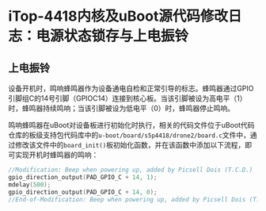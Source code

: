 # iTop-4418内核及uBoot源代码修改日志：电源状态锁存与上电振铃

## 上电振铃

设备开机时，鸣响蜂鸣器作为设备通电自检和正常引导的标志。蜂鸣器通过GPIO引脚组C的14号引脚（GPIOC14）连接到核心板。当该引脚被设为高电平（1）时，蜂鸣器持续鸣响；当该引脚被设为低电平（0）时，蜂鸣器停止鸣响。

鸣响蜂鸣器在uBoot对设备板进行初始化时执行，相关的代码文件位于uBoot代码仓库的板级支持包代码库中的`u-boot/board/s5p4418/drone2/board.c`文件中，通过修改该文件中的`board_init()`板初始化函数，并在该函数中添加以下流程，即可实现开机时蜂鸣器的鸣响：

```c++
//Modification: Beep when powering up, added by Picsell Dois (T.C.D.)
gpio_direction_output(PAD_GPIO_C + 14, 1);
mdelay(500);
gpio_direction_output(PAD_GPIO_C + 14, 0);
//End-of-Modification: Beep when powering up, added by Picsell Dois (T.C.D.)
```
